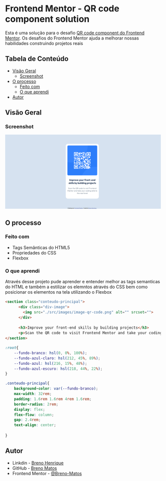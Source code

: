 # Frontend Mentor - QR code component solution

Esta é uma solução para o desafio [QR code component do Frontend Mentor](https://www.frontendmentor.io/challenges/qr-code-component-iux_sIO_H). Os desafios do Frontend Mentor ajuda a melhorar nossas habilidades construindo projetos reais

## Tabela de Conteúdo

- [Visão Geral](#visão-geral)
  - [Screenshot](#screenshot)
- [O processo](#o-processo)
  - [Feito com](#feito-com)
  - [O que aprendi](#o-que-aprendi)
- [Autor](#autor)


## Visão Geral

### Screenshot

![imagem da minha resolução do desafio QRCode component](./src/images/preview.png)

## O processo

### Feito com

- Tags Semânticas do HTML5
- Propriedades do CSS
- Flexbox

### O que aprendi

Através desse projeto pude aprender e entender melhor as tags semanticas do HTML e também a estilizar os elemntos através do CSS bem como posicionar os elementos na tela utilizando o Flexbox

```html
<section class="conteudo-principal">
      <div class="div-image">
        <img src="./src/images/image-qr-code.png" alt="" srcset="">
      </div>
      
      <h3>Improve your front-end skills by building projects</h3>
      <p>Scan the QR code to visit Frontend Mentor and take your coding skills to the next level</p>
</section>
```
```css
:root{
    --fundo-branco: hsl(0, 0%, 100%);
    --fundo-azul-claro: hsl(212, 45%, 89%);
    --fundo-azul: hsl(216, 15%, 48%);
    --fundo-azul-escuro: hsl(218, 44%, 22%);
}
```
```css
.conteudo-principal{
    background-color: var(--fundo-branco);
    max-width: 32rem;
    padding: 1.6rem 1.6rem 4rem 1.6rem;
    border-radius: 2rem;
    display: flex;
    flex-flow: column;
    gap: 2.4rem;
    text-align: center;
    
}
```

## Autor

- Linkdin - [Breno Henrique](https://www.linkedin.com/in/breno-henrique-matos-17054219b/)
- GitHub - [Breno Matos](https://github.com/Breno-Matos)
- Frontend Mentor - [@Breno-Matos](https://www.frontendmentor.io/profile/Breno-Matos)


